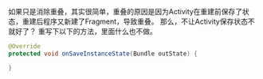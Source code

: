 如果只是消除重叠，其实很简单，重叠的原因是因为Activity在重建前保存了状态，重建后程序又新建了Fragment，导致重叠。
那么，不让Activity保存状态不就好了？
重写下以下的方法，里面什么也不做。

```Java
@Override
protected void onSaveInstanceState(Bundle outState) {

}
```
